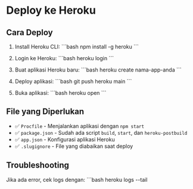 # Deploy ke Heroku

## Cara Deploy

1. Install Heroku CLI:
   \`\`\`bash
   npm install -g heroku
   \`\`\`

2. Login ke Heroku:
   \`\`\`bash
   heroku login
   \`\`\`

3. Buat aplikasi Heroku baru:
   \`\`\`bash
   heroku create nama-app-anda
   \`\`\`

4. Deploy aplikasi:
   \`\`\`bash
   git push heroku main
   \`\`\`

5. Buka aplikasi:
   \`\`\`bash
   heroku open
   \`\`\`

## File yang Diperlukan

- ✅ `Procfile` - Menjalankan aplikasi dengan `npm start`
- ✅ `package.json` - Sudah ada script `build`, `start`, dan `heroku-postbuild`
- ✅ `app.json` - Konfigurasi aplikasi Heroku
- ✅ `.slugignore` - File yang diabaikan saat deploy

## Troubleshooting

Jika ada error, cek logs dengan:
\`\`\`bash
heroku logs --tail
